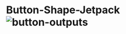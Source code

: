 # Button-Shape-Jetpack![button-outputs](https://user-images.githubusercontent.com/81187698/235461285-b15efe83-2ecf-46d4-bd5b-21d0838ddbda.PNG)
